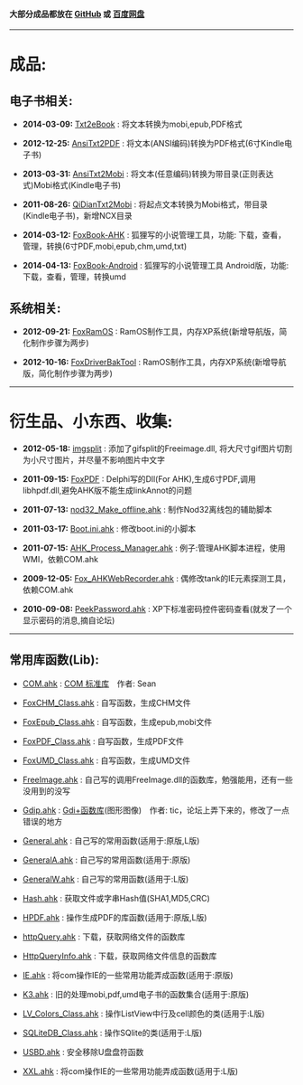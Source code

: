 
#### 大部分成品都放在 [GitHub][]  或  [百度网盘][pan_baidu]

*****

# 成品:

## 电子书相关:

[foxbook-ahk]: https://github.com/linpinger/foxbook-ahk
[foxbook-android]: https://github.com/linpinger/foxbook-android
[txt2ebook]: https://github.com/linpinger/txt2ebook
[foxramos]: https://github.com/linpinger/foxramos

[GitHub]: https://github.com/linpinger/ "所有项目"
[pan_baidu]: http://pan.baidu.com/s/1bnqxdjL "百度网盘共享"

- **2014-03-09:** [Txt2eBook][] : 将文本转换为mobi,epub,PDF格式

- **2012-12-25:** [AnsiTxt2PDF][pan_baidu] : 将文本(ANSI编码)转换为PDF格式(6寸Kindle电子书)

- **2013-03-31:** [AnsiTxt2Mobi][pan_baidu] : 将文本(任意编码)转换为带目录(正则表达式)Mobi格式(Kindle电子书)

- **2011-08-26:** [QiDianTxt2Mobi][pan_baidu] : 将起点文本转换为Mobi格式，带目录(Kindle电子书)，新增NCX目录

- **2014-03-12:** [FoxBook-AHK][] : 狐狸写的小说管理工具，功能: 下载，查看，管理，转换(6寸PDF,mobi,epub,chm,umd,txt)

- **2014-04-13:** [FoxBook-Android][] : 狐狸写的小说管理工具 Android版，功能: 下载，查看，管理，转换umd


## 系统相关:

- **2012-09-21:** [FoxRamOS][] : RamOS制作工具，内存XP系统(新增导航版，简化制作步骤为两步)

- **2012-10-16:** [FoxDriverBakTool][pan_baidu] : RamOS制作工具，内存XP系统(新增导航版，简化制作步骤为两步)


*****


# 衍生品、小东西、收集:

- **2012-05-18:** [imgsplit][FoxBook-AHK] : 添加了gifsplit的Freeimage.dll, 将大尺寸gif图片切割为小尺寸图片，并尽量不影响图片中文字

- **2011-09-15:** [FoxPDF][pan_baidu] : Delphi写的Dll(For AHK),生成6寸PDF,调用libhpdf.dll,避免AHK版不能生成linkAnnot的问题

- **2011-07-13:** [nod32\_Make\_offline.ahk](bin/tmp/nod32_Make_offline.ahk) : 制作Nod32离线包的辅助脚本

- **2011-03-17:** [Boot.ini.ahk](bin/tmp/Boot.ini.ahk) : 修改boot.ini的小脚本

- **2011-07-15:** [AHK\_Process\_Manager.ahk](bin/tmp/AHK_Process_Manager.ahk) : 例子:管理AHK脚本进程，使用WMI，依赖COM.ahk

- **2009-12-05:** [Fox\_AHKWebRecorder.ahk](bin/tmp/Fox_AHKWebRecorder.ahk) : 偶修改tank的IE元素探测工具，依赖COM.ahk

- **2010-09-08:** [PeekPassword.ahk](bin/tmp/PeekPassword.ahk) : XP下标准密码控件密码查看(就发了一个显示密码的消息,摘自论坛)


*****

## 常用库函数(Lib):

- [COM.ahk](bin/lib/COM.ahk) : [COM 标准库](http://www.autohotkey.com/forum/topic22923.html)　作者: Sean

- [FoxCHM\_Class.ahk](bin/lib/FoxCHM_Class.ahk) : 自写函数，生成CHM文件

- [FoxEpub\_Class.ahk](bin/lib/FoxEpub_Class.ahk) : 自写函数，生成epub,mobi文件

- [FoxPDF\_Class.ahk](bin/lib/FoxPDF_Class.ahk) : 自写函数，生成PDF文件

- [FoxUMD\_Class.ahk](bin/lib/FoxUMD_Class.ahk) : 自写函数，生成UMD文件

- [FreeImage.ahk](bin/lib/FreeImage.ahk) : 自己写的调用FreeImage.dll的函数库，勉强能用，还有一些没用到的没写

- [Gdip.ahk](bin/lib/Gdip.ahk) : [Gdi+函数库](http://www.autohotkey.com/forum/topic32238.html)(图形图像)　作者: tic，论坛上弄下来的，修改了一点错误的地方

- [General.ahk](bin/lib/General.ahk) : 自己写的常用函数(适用于:原版,L版)

- [GeneralA.ahk](bin/lib/GeneralA.ahk) : 自己写的常用函数(适用于:原版)

- [GeneralW.ahk](bin/lib/GeneralW.ahk) : 自己写的常用函数(适用于:L版)

- [Hash.ahk](bin/lib/Hash.ahk) : 获取文件或字串Hash值(SHA1,MD5,CRC)

- [HPDF.ahk](bin/lib/HPDF.ahk) : 操作生成PDF的库函数(适用于:原版,L版)

- [httpQuery.ahk](bin/lib/httpQuery.ahk) : 下载，获取网络文件的函数库

- [HttpQueryInfo.ahk](bin/lib/HttpQueryInfo.ahk) : 下载，获取网络文件信息的函数库

- [IE.ahk](bin/lib/IE.ahk) : 将com操作IE的一些常用功能弄成函数(适用于:原版)

- [K3.ahk](bin/lib/K3.ahk) : 旧的处理mobi,pdf,umd电子书的函数集合(适用于:原版)

- [LV\_Colors\_Class.ahk](bin/lib/LV_Colors_Class.ahk) : 操作ListView中行及cell颜色的类(适用于:L版)

- [SQLiteDB\_Class.ahk](bin/lib/SQLiteDB_Class.ahk) : 操作SQlite的类(适用于:L版)

- [USBD.ahk](bin/lib/USBD.ahk) : 安全移除U盘盘符函数

- [XXL.ahk](bin/lib/XXL.ahk) : 将com操作IE的一些常用功能弄成函数(适用于:L版)



